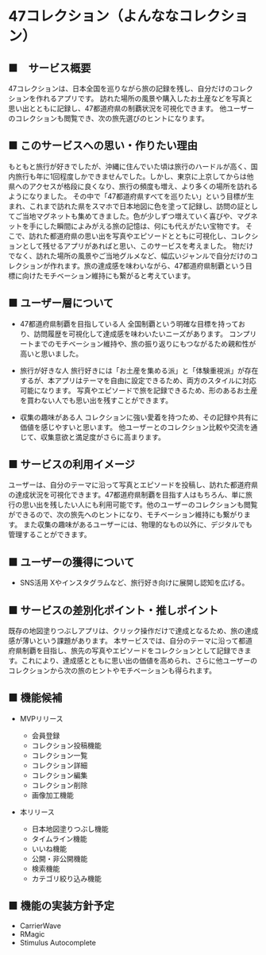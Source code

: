 # 47コレクション（よんななコレクション）

## ■　サービス概要
47コレクションは、日本全国を巡りながら旅の記録を残し、自分だけのコレクションを作れるアプリです。
訪れた場所の風景や購入したお土産などを写真と思い出とともに記録し、47都道府県の制覇状況を可視化できます。
他ユーザーのコレクションも閲覧でき、次の旅先選びのヒントになります。

## ■ このサービスへの思い・作りたい理由
もともと旅行が好きでしたが、沖縄に住んでいた頃は旅行のハードルが高く、国内旅行も年に1回程度しかできませんでした。しかし、東京に上京してからは他県へのアクセスが格段に良くなり、旅行の頻度も増え、より多くの場所を訪れるようになりました。
その中で「47都道府県すべてを巡りたい」という目標が生まれ、これまで訪れた県をスマホで日本地図に色を塗って記録し、訪問の証としてご当地マグネットも集めてきました。色が少しずつ増えていく喜びや、マグネットを手にした瞬間によみがえる旅の記憶は、何にも代えがたい宝物です。
そこで、訪れた都道府県の思い出を写真やエピソードとともに可視化し、コレクションとして残せるアプリがあればと思い、このサービスを考えました。
物だけでなく、訪れた場所の風景やご当地グルメなど、幅広いジャンルで自分だけのコレクションが作れます。旅の達成感を味わいながら、47都道府県制覇という目標に向けたモチベーション維持にも繋がると考えています。

## ■ ユーザー層について
- 47都道府県制覇を目指している人
全国制覇という明確な目標を持っており、訪問履歴を可視化して達成感を味わいたいニーズがあります。
コンプリートまでのモチベーション維持や、旅の振り返りにもつながるため親和性が高いと思いました。

- 旅行が好きな人
旅行好きには「お土産を集める派」と「体験重視派」が存在するが、本アプリはテーマを自由に設定できるため、両方のスタイルに対応可能になります。
写真やエピソードで旅を記録できるため、形のあるお土産を買わない人でも思い出を残すことができます。

- 収集の趣味がある人
コレクションに強い愛着を持つため、その記録や共有に価値を感じやすいと思います。
他ユーザーとのコレクション比較や交流を通じて、収集意欲と満足度がさらに高まります。

## ■ サービスの利用イメージ
ユーザーは、自分のテーマに沿って写真とエピソードを投稿し、訪れた都道府県の達成状況を可視化できます。47都道府県制覇を目指す人はもちろん、単に旅行の思い出を残したい人にも利用可能です。他のユーザーのコレクションも閲覧ができるので、次の旅先へのヒントになり、モチベーション維持にも繋がります。
また収集の趣味があるユーザーには、物理的なもの以外に、デジタルでも管理することができます。

## ■ ユーザーの獲得について
- SNS活用
Xやインスタグラムなど、旅行好き向けに展開し認知を広げる。

## ■ サービスの差別化ポイント・推しポイント
既存の地図塗りつぶしアプリは、クリック操作だけで達成となるため、旅の達成感が薄いという課題があります。
本サービスでは、自分のテーマに沿って都道府県制覇を目指し、旅先の写真やエピソードをコレクションとして記録できます。これにより、達成感とともに思い出の価値を高められ、さらに他ユーザーのコレクションから次の旅のヒントやモチベーションも得られます。

## ■ 機能候補
- MVPリリース
  - 会員登録
  - コレクション投稿機能
  - コレクション一覧
  - コレクション詳細
  - コレクション編集
  - コレクション削除
  - 画像加工機能

- 本リリース
  - 日本地図塗りつぶし機能
  - タイムライン機能
  - いいね機能
  - 公開・非公開機能
  - 検索機能
  - カテゴリ絞り込み機能

## ■ 機能の実装方針予定
- CarrierWave
- RMagic
- Stimulus Autocomplete
